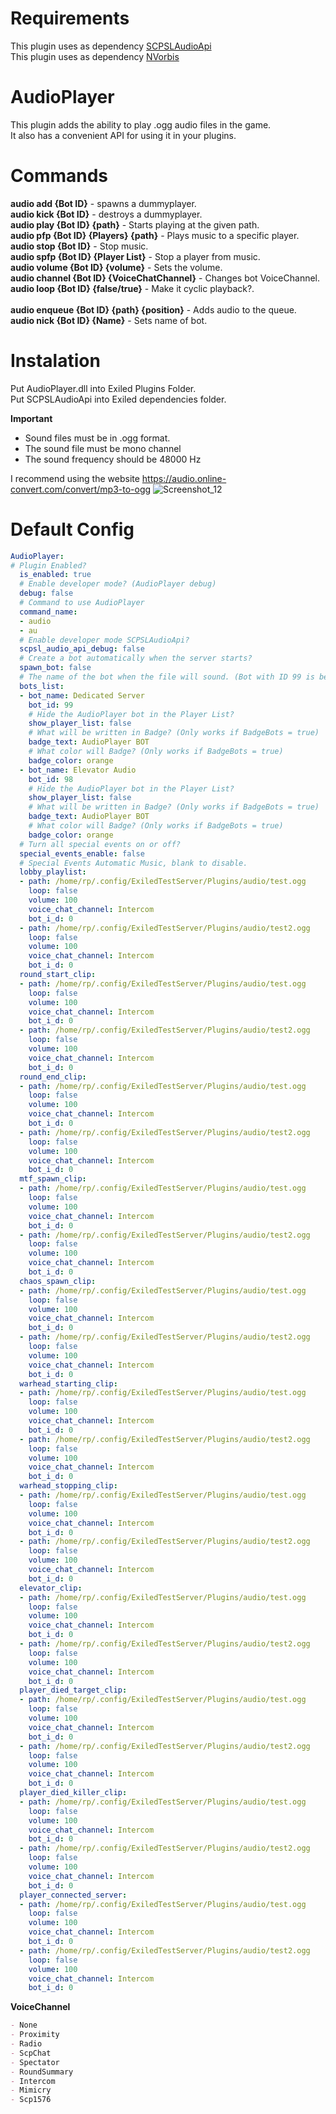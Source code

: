 
# Requirements
This plugin uses as dependency [SCPSLAudioApi](https://github.com/CedModV2/SCPSLAudioApi)<br>
This plugin uses as dependency [NVorbis](https://github.com/NVorbis/NVorbis)

# AudioPlayer
This plugin adds the ability to play .ogg audio files in the game.<br>
It also has a convenient API for using it in your plugins.

# Commands

**audio add {Bot ID}** - spawns a dummyplayer.<br>
**audio kick {Bot ID}** - destroys a dummyplayer.<br>
**audio play {Bot ID} {path}** - Starts playing at the given path.<br>
**audio pfp {Bot ID} {Players} {path}** - Plays music to a specific player.<br>
**audio stop {Bot ID}** - Stop music.<br>
**audio spfp {Bot ID} {Player List}** - Stop a player from music.<br>
**audio volume {Bot ID} {volume}** - Sets the volume.<br>
**audio channel {Bot ID} {VoiceChatChannel}** - Changes bot VoiceChannel.<br>
**audio loop {Bot ID} {false/true}** - Make it cyclic playback?.<br><br>
**audio enqueue {Bot ID} {path} {position}** - Adds audio to the queue.<br>
**audio nick {Bot ID} {Name}** - Sets name of bot.<br>

# Instalation
Put AudioPlayer.dll into Exiled Plugins Folder.<br>
Put SCPSLAudioApi into Exiled dependencies folder.

**Important**
* Sound files must be in .ogg format.
* The sound file must be mono channel
* The sound frequency should be 48000 Hz

 I recommend using the website https://audio.online-convert.com/convert/mp3-to-ogg
![Screenshot_12](https://user-images.githubusercontent.com/72207886/228310162-4188d665-0a3b-40e1-8e9a-e32cfde1ea22.png)
# Default Config
```yml
AudioPlayer:
# Plugin Enabled?
  is_enabled: true
  # Enable developer mode? (AudioPlayer debug)
  debug: false
  # Command to use AudioPlayer
  command_name:
  - audio
  - au
  # Enable developer mode SCPSLAudioApi?
  scpsl_audio_api_debug: false
  # Create a bot automatically when the server starts?
  spawn_bot: false
  # The name of the bot when the file will sound. (Bot with ID 99 is better not to touch, he is responsible for commands on the server)
  bots_list:
  - bot_name: Dedicated Server
    bot_id: 99
    # Hide the AudioPlayer bot in the Player List?
    show_player_list: false
    # What will be written in Badge? (Only works if BadgeBots = true) | Set null to turn off
    badge_text: AudioPlayer BOT
    # What color will Badge? (Only works if BadgeBots = true)
    badge_color: orange
  - bot_name: Elevator Audio
    bot_id: 98
    # Hide the AudioPlayer bot in the Player List?
    show_player_list: false
    # What will be written in Badge? (Only works if BadgeBots = true) | Set null to turn off
    badge_text: AudioPlayer BOT
    # What color will Badge? (Only works if BadgeBots = true)
    badge_color: orange
  # Turn all special events on or off?
  special_events_enable: false
  # Special Events Automatic Music, blank to disable.
  lobby_playlist:
  - path: /home/rp/.config/ExiledTestServer/Plugins/audio/test.ogg
    loop: false
    volume: 100
    voice_chat_channel: Intercom
    bot_i_d: 0
  - path: /home/rp/.config/ExiledTestServer/Plugins/audio/test2.ogg
    loop: false
    volume: 100
    voice_chat_channel: Intercom
    bot_i_d: 0
  round_start_clip:
  - path: /home/rp/.config/ExiledTestServer/Plugins/audio/test.ogg
    loop: false
    volume: 100
    voice_chat_channel: Intercom
    bot_i_d: 0
  - path: /home/rp/.config/ExiledTestServer/Plugins/audio/test2.ogg
    loop: false
    volume: 100
    voice_chat_channel: Intercom
    bot_i_d: 0
  round_end_clip:
  - path: /home/rp/.config/ExiledTestServer/Plugins/audio/test.ogg
    loop: false
    volume: 100
    voice_chat_channel: Intercom
    bot_i_d: 0
  - path: /home/rp/.config/ExiledTestServer/Plugins/audio/test2.ogg
    loop: false
    volume: 100
    voice_chat_channel: Intercom
    bot_i_d: 0
  mtf_spawn_clip:
  - path: /home/rp/.config/ExiledTestServer/Plugins/audio/test.ogg
    loop: false
    volume: 100
    voice_chat_channel: Intercom
    bot_i_d: 0
  - path: /home/rp/.config/ExiledTestServer/Plugins/audio/test2.ogg
    loop: false
    volume: 100
    voice_chat_channel: Intercom
    bot_i_d: 0
  chaos_spawn_clip:
  - path: /home/rp/.config/ExiledTestServer/Plugins/audio/test.ogg
    loop: false
    volume: 100
    voice_chat_channel: Intercom
    bot_i_d: 0
  - path: /home/rp/.config/ExiledTestServer/Plugins/audio/test2.ogg
    loop: false
    volume: 100
    voice_chat_channel: Intercom
    bot_i_d: 0
  warhead_starting_clip:
  - path: /home/rp/.config/ExiledTestServer/Plugins/audio/test.ogg
    loop: false
    volume: 100
    voice_chat_channel: Intercom
    bot_i_d: 0
  - path: /home/rp/.config/ExiledTestServer/Plugins/audio/test2.ogg
    loop: false
    volume: 100
    voice_chat_channel: Intercom
    bot_i_d: 0
  warhead_stopping_clip:
  - path: /home/rp/.config/ExiledTestServer/Plugins/audio/test.ogg
    loop: false
    volume: 100
    voice_chat_channel: Intercom
    bot_i_d: 0
  - path: /home/rp/.config/ExiledTestServer/Plugins/audio/test2.ogg
    loop: false
    volume: 100
    voice_chat_channel: Intercom
    bot_i_d: 0
  elevator_clip:
  - path: /home/rp/.config/ExiledTestServer/Plugins/audio/test.ogg
    loop: false
    volume: 100
    voice_chat_channel: Intercom
    bot_i_d: 0
  - path: /home/rp/.config/ExiledTestServer/Plugins/audio/test2.ogg
    loop: false
    volume: 100
    voice_chat_channel: Intercom
    bot_i_d: 0
  player_died_target_clip:
  - path: /home/rp/.config/ExiledTestServer/Plugins/audio/test.ogg
    loop: false
    volume: 100
    voice_chat_channel: Intercom
    bot_i_d: 0
  - path: /home/rp/.config/ExiledTestServer/Plugins/audio/test2.ogg
    loop: false
    volume: 100
    voice_chat_channel: Intercom
    bot_i_d: 0
  player_died_killer_clip:
  - path: /home/rp/.config/ExiledTestServer/Plugins/audio/test.ogg
    loop: false
    volume: 100
    voice_chat_channel: Intercom
    bot_i_d: 0
  - path: /home/rp/.config/ExiledTestServer/Plugins/audio/test2.ogg
    loop: false
    volume: 100
    voice_chat_channel: Intercom
    bot_i_d: 0
  player_connected_server:
  - path: /home/rp/.config/ExiledTestServer/Plugins/audio/test.ogg
    loop: false
    volume: 100
    voice_chat_channel: Intercom
    bot_i_d: 0
  - path: /home/rp/.config/ExiledTestServer/Plugins/audio/test2.ogg
    loop: false
    volume: 100
    voice_chat_channel: Intercom
    bot_i_d: 0
```
**VoiceChannel**

```md
- None
- Proximity
- Radio
- ScpChat
- Spectator
- RoundSummary
- Intercom
- Mimicry
- Scp1576
```
